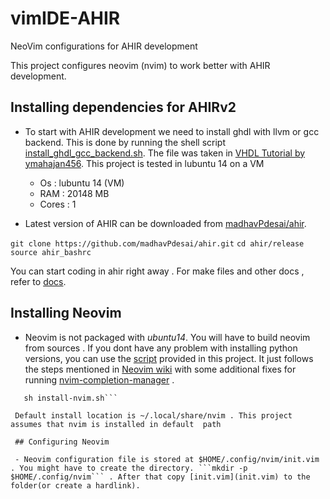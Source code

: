 # vimIDE-AHIR
NeoVim configurations for AHIR development

This project configures neovim (nvim) to work better with AHIR development. 

## Installing dependencies for AHIRv2
- To start with AHIR development we need to install ghdl with llvm or gcc backend. This is done by running the shell script [install_ghdl_gcc_backend.sh](install_ghdl_gcc_backend.sh). The file was taken in [VHDL Tutorial by ymahajan456](https://github.com/ymahajan456/Tutorials/tree/master/VHDL_Tutorial/Installation). This project is tested in lubuntu 14 on a VM 
  - Os : lubuntu 14 (VM)
  - RAM : 20148 MB
  - Cores : 1
 
 - Latest version of AHIR can be downloaded from [madhavPdesai/ahir](https://github.com/madhavPdesai/ahir/tree/master/v2). 
 
 ``` git clone https://github.com/madhavPdesai/ahir.git ```
 ``` cd ahir/release ```
 ``` source ahir_bashrc```
 
 You can start coding in ahir right away . For make files and other docs , refer to [docs](https://github.com/madhavPdesai/ahir/tree/master/release/docs). 
 
 ## Installing Neovim 
 - Neovim is not packaged with *ubuntu14*. You will have to build neovim from sources . If you dont have any problem with installing python versions, you can use the [script](install-nvim.sh) provided in this project. It just follows the steps mentioned in [Neovim wiki](https://github.com/neovim/neovim/wiki/Installing-Neovim#install-from-source) with some additional fixes for running [nvim-completion-manager](https://github.com/roxma/nvim-completion-manager) .

```chmod 755 install-nvim.sh
   sh install-nvim.sh```
 
 Default install location is ~/.local/share/nvim . This project assumes that nvim is installed in default  path 
 
 ## Configuring Neovim 
 
 - Neovim configuration file is stored at $HOME/.config/nvim/init.vim . You might have to create the directory. ```mkdir -p $HOME/.config/nvim``` . After that copy [init.vim](init.vim) to the folder(or create a hardlink). 
